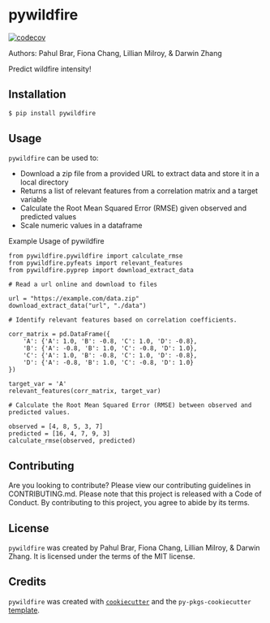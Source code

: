 # pywildfire

[![codecov](https://codecov.io/gh/DSCI-310-2024/pywildfire/graph/badge.svg?token=nxuwiB2AzD)](https://codecov.io/gh/DSCI-310-2024/pywildfire)


Authors: Pahul Brar, Fiona Chang, Lillian Milroy, & Darwin Zhang

Predict wildfire intensity!

## Installation

```bash
$ pip install pywildfire
```

## Usage

`pywildfire` can be used to:

- Download a zip file from a provided URL to extract data and store it in a local directory
- Returns a list of relevant features from a correlation matrix and a target variable
- Calculate the Root Mean Squared Error (RMSE) given observed and predicted values
- Scale numeric values in a dataframe

Example Usage of pywildfire

``` 
from pywildfire.pywildfire import calculate_rmse 
from pywildfire.pyfeats import relevant_features
from pywildfire.pyprep import download_extract_data 

# Read a url online and download to files

url = "https://example.com/data.zip"
download_extract_data("url", "./data")

# Identify relevant features based on correlation coefficients.

corr_matrix = pd.DataFrame({
    'A': {'A': 1.0, 'B': -0.8, 'C': 1.0, 'D': -0.8},
    'B': {'A': -0.8, 'B': 1.0, 'C': -0.8, 'D': 1.0},
    'C': {'A': 1.0, 'B': -0.8, 'C': 1.0, 'D': -0.8},
    'D': {'A': -0.8, 'B': 1.0, 'C': -0.8, 'D': 1.0}
})

target_var = 'A'
relevant_features(corr_matrix, target_var)

# Calculate the Root Mean Squared Error (RMSE) between observed and predicted values.

observed = [4, 8, 5, 3, 7]
predicted = [16, 4, 7, 9, 3]
calculate_rmse(observed, predicted)
```


## Contributing

Are you looking to contribute? Please view our contributing guidelines in CONTRIBUTING.md. Please note that this project is released with a Code of Conduct. By contributing to this project, you agree to abide by its terms.

## License

`pywildfire` was created by Pahul Brar, Fiona Chang, Lillian Milroy, & Darwin Zhang. It is licensed under the terms of the MIT license.

## Credits

`pywildfire` was created with [`cookiecutter`](https://cookiecutter.readthedocs.io/en/latest/) and the `py-pkgs-cookiecutter` [template](https://github.com/py-pkgs/py-pkgs-cookiecutter).
